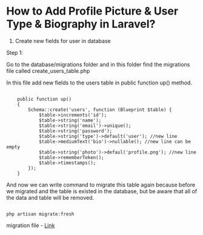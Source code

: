 # How to Add Profile Picture & User Type & Biography in Laravel?

1. Create new fields for user in database

Step 1:

Go to the database/migrations folder and in this folder find the migrations file called
create_users_table.php

In this file add new fields to the users table in public function up() method.

~~~~

    public function up()
    {
        Schema::create('users', function (Blueprint $table) {
            $table->increments('id');
            $table->string('name');
            $table->string('email')->unique();
            $table->string('password');
            $table->string('type')->default('user'); //new line
            $table->mediumText('bio')->nullable(); //new line can be empty
            $table->string('photo')->defaul('profile.png'); //new line
            $table->rememberToken();
            $table->timestamps();
        });
    }

~~~~

And now we can write command to migrate this table again because before we migrated and the table is existed in the database, but be aware that all of the data and table will be removed.

~~~~

php artisan migrate:fresh

~~~~

migration file - [Link](../database/migrations/2014_10_12_000000_create_users_table.php)
